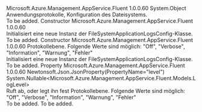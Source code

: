 <Type Name="FileSystemApplicationLogsConfig" FullName="Microsoft.Azure.Management.AppService.Fluent.Models.FileSystemApplicationLogsConfig">
  <TypeSignature Language="C#" Value="public class FileSystemApplicationLogsConfig" />
  <TypeSignature Language="ILAsm" Value=".class public auto ansi beforefieldinit FileSystemApplicationLogsConfig extends System.Object" />
  <TypeSignature Language="DocId" Value="T:Microsoft.Azure.Management.AppService.Fluent.Models.FileSystemApplicationLogsConfig" />
  <TypeSignature Language="VB.NET" Value="Public Class FileSystemApplicationLogsConfig" />
  <TypeSignature Language="F#" Value="type FileSystemApplicationLogsConfig = class" />
  <AssemblyInfo>
    <AssemblyName>Microsoft.Azure.Management.AppService.Fluent</AssemblyName>
    <AssemblyVersion>1.0.0.60</AssemblyVersion>
  </AssemblyInfo>
  <Base>
    <BaseTypeName>System.Object</BaseTypeName>
  </Base>
  <Interfaces />
  <Docs>
    <summary>
            Anwendungsprotokolle, Konfiguration des Dateisystems.
            </summary>
    <remarks>To be added.</remarks>
  </Docs>
  <Members>
    <Member MemberName=".ctor">
      <MemberSignature Language="C#" Value="public FileSystemApplicationLogsConfig ();" />
      <MemberSignature Language="ILAsm" Value=".method public hidebysig specialname rtspecialname instance void .ctor() cil managed" />
      <MemberSignature Language="DocId" Value="M:Microsoft.Azure.Management.AppService.Fluent.Models.FileSystemApplicationLogsConfig.#ctor" />
      <MemberSignature Language="VB.NET" Value="Public Sub New ()" />
      <MemberType>Constructor</MemberType>
      <AssemblyInfo>
        <AssemblyName>Microsoft.Azure.Management.AppService.Fluent</AssemblyName>
        <AssemblyVersion>1.0.0.60</AssemblyVersion>
      </AssemblyInfo>
      <Parameters />
      <Docs>
        <summary>
            Initialisiert eine neue Instanz der FileSystemApplicationLogsConfig-Klasse.
            </summary>
        <remarks>To be added.</remarks>
      </Docs>
    </Member>
    <Member MemberName=".ctor">
      <MemberSignature Language="C#" Value="public FileSystemApplicationLogsConfig (Nullable&lt;Microsoft.Azure.Management.AppService.Fluent.Models.LogLevel&gt; level = null);" />
      <MemberSignature Language="ILAsm" Value=".method public hidebysig specialname rtspecialname instance void .ctor(valuetype System.Nullable`1&lt;valuetype Microsoft.Azure.Management.AppService.Fluent.Models.LogLevel&gt; level) cil managed" />
      <MemberSignature Language="DocId" Value="M:Microsoft.Azure.Management.AppService.Fluent.Models.FileSystemApplicationLogsConfig.#ctor(System.Nullable{Microsoft.Azure.Management.AppService.Fluent.Models.LogLevel})" />
      <MemberSignature Language="VB.NET" Value="Public Sub New (Optional level As Nullable(Of LogLevel) = null)" />
      <MemberSignature Language="F#" Value="new Microsoft.Azure.Management.AppService.Fluent.Models.FileSystemApplicationLogsConfig : Nullable&lt;Microsoft.Azure.Management.AppService.Fluent.Models.LogLevel&gt; -&gt; Microsoft.Azure.Management.AppService.Fluent.Models.FileSystemApplicationLogsConfig" Usage="new Microsoft.Azure.Management.AppService.Fluent.Models.FileSystemApplicationLogsConfig level" />
      <MemberType>Constructor</MemberType>
      <AssemblyInfo>
        <AssemblyName>Microsoft.Azure.Management.AppService.Fluent</AssemblyName>
        <AssemblyVersion>1.0.0.60</AssemblyVersion>
      </AssemblyInfo>
      <Parameters>
        <Parameter Name="level" Type="System.Nullable&lt;Microsoft.Azure.Management.AppService.Fluent.Models.LogLevel&gt;" />
      </Parameters>
      <Docs>
        <param name="level">Protokollebene. Folgende Werte sind möglich: "Off", "Verbose", "Information", "Warnung", "Fehler"</param>
        <summary>
            Initialisiert eine neue Instanz der FileSystemApplicationLogsConfig-Klasse.
            </summary>
        <remarks>To be added.</remarks>
      </Docs>
    </Member>
    <Member MemberName="Level">
      <MemberSignature Language="C#" Value="public Nullable&lt;Microsoft.Azure.Management.AppService.Fluent.Models.LogLevel&gt; Level { get; set; }" />
      <MemberSignature Language="ILAsm" Value=".property instance valuetype System.Nullable`1&lt;valuetype Microsoft.Azure.Management.AppService.Fluent.Models.LogLevel&gt; Level" />
      <MemberSignature Language="DocId" Value="P:Microsoft.Azure.Management.AppService.Fluent.Models.FileSystemApplicationLogsConfig.Level" />
      <MemberSignature Language="VB.NET" Value="Public Property Level As Nullable(Of LogLevel)" />
      <MemberSignature Language="F#" Value="member this.Level : Nullable&lt;Microsoft.Azure.Management.AppService.Fluent.Models.LogLevel&gt; with get, set" Usage="Microsoft.Azure.Management.AppService.Fluent.Models.FileSystemApplicationLogsConfig.Level" />
      <MemberType>Property</MemberType>
      <AssemblyInfo>
        <AssemblyName>Microsoft.Azure.Management.AppService.Fluent</AssemblyName>
        <AssemblyVersion>1.0.0.60</AssemblyVersion>
      </AssemblyInfo>
      <Attributes>
        <Attribute>
          <AttributeName>Newtonsoft.Json.JsonProperty(PropertyName="level")</AttributeName>
        </Attribute>
      </Attributes>
      <ReturnValue>
        <ReturnType>System.Nullable&lt;Microsoft.Azure.Management.AppService.Fluent.Models.LogLevel&gt;</ReturnType>
      </ReturnValue>
      <Docs>
        <summary>
            Ruft ab, oder legt ihn fest Protokollebene. Folgende Werte sind möglich: "Off", "Verbose", "Information", "Warnung", "Fehler"
            </summary>
        <value>To be added.</value>
        <remarks>To be added.</remarks>
      </Docs>
    </Member>
  </Members>
</Type>